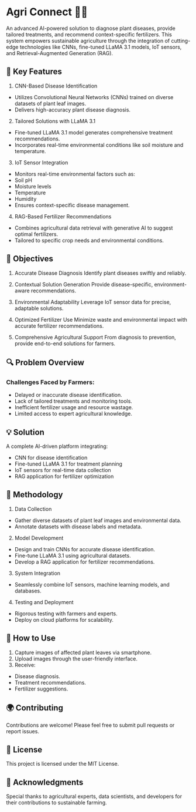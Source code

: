 # Agri Connect 🌱📱

An advanced AI-powered solution to diagnose plant diseases, provide tailored treatments, and recommend context-specific fertilizers. This system empowers sustainable agriculture through the integration of cutting-edge technologies like CNNs, fine-tuned LLaMA 3.1 models, IoT sensors, and Retrieval-Augmented Generation (RAG).

## 🌟 Key Features
1. CNN-Based Disease Identification
- Utilizes Convolutional Neural Networks (CNNs) trained on diverse datasets of plant leaf images.
- Delivers high-accuracy plant disease diagnosis.

2. Tailored Solutions with LLaMA 3.1
- Fine-tuned LLaMA 3.1 model generates comprehensive treatment recommendations.
- Incorporates real-time environmental conditions like soil moisture and temperature.

3. IoT Sensor Integration
- Monitors real-time environmental factors such as:
- Soil pH
- Moisture levels
- Temperature
- Humidity
- Ensures context-specific disease management.

4. RAG-Based Fertilizer Recommendations
- Combines agricultural data retrieval with generative AI to suggest optimal fertilizers.
- Tailored to specific crop needs and environmental conditions.

## 🎯 Objectives
1. Accurate Disease Diagnosis
Identify plant diseases swiftly and reliably.

2. Contextual Solution Generation
Provide disease-specific, environment-aware recommendations.

3. Environmental Adaptability
Leverage IoT sensor data for precise, adaptable solutions.

4. Optimized Fertilizer Use
Minimize waste and environmental impact with accurate fertilizer recommendations.

5. Comprehensive Agricultural Support
From diagnosis to prevention, provide end-to-end solutions for farmers.

## 🔍 Problem Overview
### Challenges Faced by Farmers:
- Delayed or inaccurate disease identification.
- Lack of tailored treatments and monitoring tools.
- Inefficient fertilizer usage and resource wastage.
- Limited access to expert agricultural knowledge.

## 💡 Solution
A complete AI-driven platform integrating:

- CNN for disease identification
- Fine-tuned LLaMA 3.1 for treatment planning
- IoT sensors for real-time data collection
- RAG application for fertilizer optimization

## 🔧 Methodology
1. Data Collection
- Gather diverse datasets of plant leaf images and environmental data.
- Annotate datasets with disease labels and metadata.

2. Model Development
- Design and train CNNs for accurate disease identification.
- Fine-tune LLaMA 3.1 using agricultural datasets.
- Develop a RAG application for fertilizer recommendations.

3. System Integration
- Seamlessly combine IoT sensors, machine learning models, and databases.

4. Testing and Deployment
- Rigorous testing with farmers and experts.
- Deploy on cloud platforms for scalability.

## 🚀 How to Use
1. Capture images of affected plant leaves via smartphone.
2. Upload images through the user-friendly interface.
3. Receive:
- Disease diagnosis.
- Treatment recommendations.
- Fertilizer suggestions.

## 🌍 Contributing
Contributions are welcome! Please feel free to submit pull requests or report issues.

## 📜 License
This project is licensed under the MIT License.

## 🤝 Acknowledgments
Special thanks to agricultural experts, data scientists, and developers for their contributions to sustainable farming.
